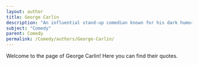 ```yaml
---
layout: author
title: George Carlin
description: "An influential stand-up comedian known for his dark humor and social commentary, Carlin's work often challenged societal norms and called out hypocrisy."
subject: "Comedy"
parent: Comedy
permalink: /Comedy/authors/George-Carlin/
---
```


Welcome to the page of George Carlin! Here you can find their quotes.

